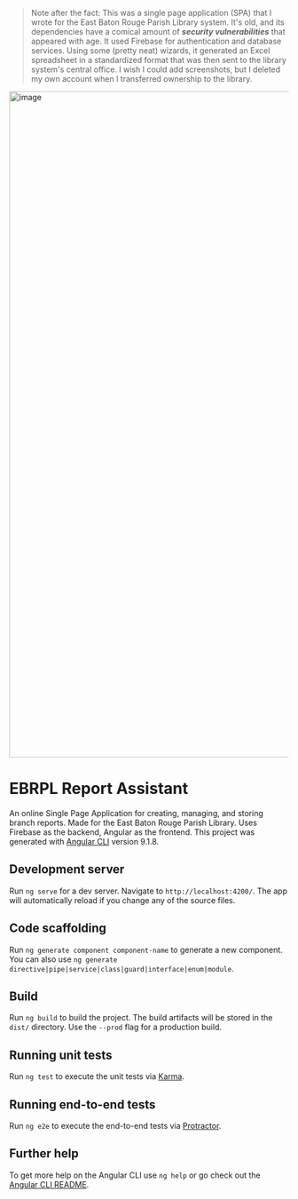 > Note after the fact: This was a single page application (SPA) that I wrote for the East Baton Rouge Parish Library system. It's old, and its dependencies have a comical amount of ___security vulnerabilities___ that appeared with age. It used Firebase for authentication and database services. Using some (pretty neat) wizards, it generated an Excel spreadsheet in a standardized format that was then sent to the library system's central office. I wish I could add screenshots, but I deleted my own account when I transferred ownership to the library.

<img width="1200" alt="image" src="https://user-images.githubusercontent.com/16737488/208779812-5973e0a5-6d37-4094-95d9-59ef070afb98.png">

# EBRPL Report Assistant

An online Single Page Application for creating, managing, and storing branch reports. Made for the East Baton Rouge Parish Library. Uses Firebase as the backend, Angular as the frontend.
This project was generated with [Angular CLI](https://github.com/angular/angular-cli) version 9.1.8.

## Development server

Run `ng serve` for a dev server. Navigate to `http://localhost:4200/`. The app will automatically reload if you change any of the source files.

## Code scaffolding

Run `ng generate component component-name` to generate a new component. You can also use `ng generate directive|pipe|service|class|guard|interface|enum|module`.

## Build

Run `ng build` to build the project. The build artifacts will be stored in the `dist/` directory. Use the `--prod` flag for a production build.

## Running unit tests

Run `ng test` to execute the unit tests via [Karma](https://karma-runner.github.io).

## Running end-to-end tests

Run `ng e2e` to execute the end-to-end tests via [Protractor](http://www.protractortest.org/).

## Further help

To get more help on the Angular CLI use `ng help` or go check out the [Angular CLI README](https://github.com/angular/angular-cli/blob/master/README.md).
